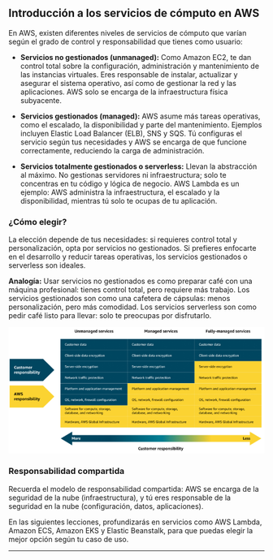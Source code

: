 ## Introducción a los servicios de cómputo en AWS

En AWS, existen diferentes niveles de servicios de cómputo que varían según el grado de control y responsabilidad que tienes como usuario:

- **Servicios no gestionados (unmanaged):** Como Amazon EC2, te dan control total sobre la configuración, administración y mantenimiento de las instancias virtuales. Eres responsable de instalar, actualizar y asegurar el sistema operativo, así como de gestionar la red y las aplicaciones. AWS solo se encarga de la infraestructura física subyacente.

- **Servicios gestionados (managed):** AWS asume más tareas operativas, como el escalado, la disponibilidad y parte del mantenimiento. Ejemplos incluyen Elastic Load Balancer (ELB), SNS y SQS. Tú configuras el servicio según tus necesidades y AWS se encarga de que funcione correctamente, reduciendo la carga de administración.

- **Servicios totalmente gestionados o serverless:** Llevan la abstracción al máximo. No gestionas servidores ni infraestructura; solo te concentras en tu código y lógica de negocio. AWS Lambda es un ejemplo: AWS administra la infraestructura, el escalado y la disponibilidad, mientras tú solo te ocupas de tu aplicación.

### ¿Cómo elegir?

La elección depende de tus necesidades: si requieres control total y personalización, opta por servicios no gestionados. Si prefieres enfocarte en el desarrollo y reducir tareas operativas, los servicios gestionados o serverless son ideales.

**Analogía:** Usar servicios no gestionados es como preparar café con una máquina profesional: tienes control total, pero requiere más trabajo. Los servicios gestionados son como una cafetera de cápsulas: menos personalización, pero más comodidad. Los servicios serverless son como pedir café listo para llevar: solo te preocupas por disfrutarlo.

![image](../images/managed-services.png)

### Responsabilidad compartida

Recuerda el modelo de responsabilidad compartida: AWS se encarga de la seguridad de la nube (infraestructura), y tú eres responsable de la seguridad en la nube (configuración, datos, aplicaciones).

En las siguientes lecciones, profundizarás en servicios como AWS Lambda, Amazon ECS, Amazon EKS y Elastic Beanstalk, para que puedas elegir la mejor opción según tu caso de uso.

---
